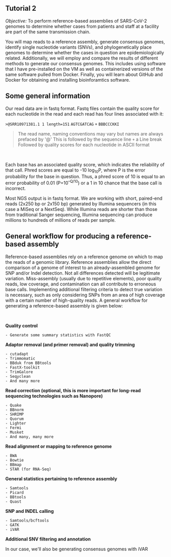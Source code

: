 ## Tutorial 2

*Objective:* To perform reference-based assemblies of SARS-CoV-2 genomes to determine whether cases from patients and staff at a facility are part of the same
transmission chain.

You will map reads to a reference assembly, generate consensus genomes, identify single nucleotide variants (SNVs),
and phylogenetically place genomes to determine whether the cases in question are epidemiologically related.
Additionally, we will employ and compare the results of different methods to generate our consensus genomes.
This includes using software that I have pre-installed on the VM as well as containerized versions of the same
software pulled from Docker. Finally, you will learn about GitHub and Docker for obtaining and installing bioinforamtics software.
<br>

## Some general information

Our read data are in fastq format. Fastq files contain the quality score for each nucleotide in the read and each read has four lines associated with it:

`>@SRR10971381.1 1 length=151`
`AGTCGATCAG`
`+`
`BBBCCCKKI`

> The read name, naming conventions may vary but names are always prefaced by '@'
> This is followed by the sequence line
> `+` a Line break
> Followed by quality scores for each nucleotide in ASCII format

<br>

Each base has an associated quality score, which indicates the reliability of that call.
Phred scores are equal to -10 log<sub>10</sub>P, where P is the error probability for the base in question.
Thus, a phred score of 10 is equal to an error probability of 0.01 (P=10<sup>–Q/10</sup>) or a 1 in 10 chance that the base call is incorrect.

Most NGS output is in fastq format.  We are working with short, paired-end reads (2x250 bp or 2x150 bp)
generated by Illumina sequencers (in this case a MiSeq or a NextSeq).
While Illumina reads are shorter than those from traditional Sanger sequencing, Illumina sequencing can produce millions to hundreds of millions of reads per sample.
<br>


## General workflow for producing a reference-based assembly

Reference-based assemblies rely on a reference genome on which to map the reads of a genomic library.
Reference assemblies allow the direct comparison of a genome of interest to an already-assembled genome for SNP and/or Indel detection.
Not all differences detected will be legitimate variation.  Miss-assembly (usually due to repetitive elements),
poor quality reads, low coverage, and contamination can all contribute to erroneous base calls.
Implementing additional filtering criteria to detect true variation is necessary,
such as only considering SNPs from an area of high coverage with a certain number of high-quality reads.
A general workflow for generating a reference-based assembly is given below:

<br>

**Quality control**

	- Generate some summary statistics with FastQC

**Adaptor removal (and primer removal) and quality trimming**

	- cutadapt
	- Trimmomatic
	- BBduk from BBtools
	- FastX-toolkit
	- TrimGalore
	- Seqyclean
	- And many more

**Read correction (optional, this is more important for long-read sequencing technologies such as Nanopore)**

	- Quake
	- BBnorm
	- SHRIMP
	- Quorum
	- Lighter
	- Fermi
	- Musket
	- And many, many more

**Read alignment or mapping to reference genome**

	- BWA
	- Bowtie
	- BBmap
	- STAR (for RNA-Seq)

**General statistics pertaining to reference assembly**

	- Samtools
	- Picard
	- BBtools
	- Quast

**SNP and INDEL calling**

	- Samtools/bcftools
	- GATK
	- iVAR

**Additional SNV filtering and annotation**

In our case, we'll also be generating consensus genomes with iVAR

<br>



